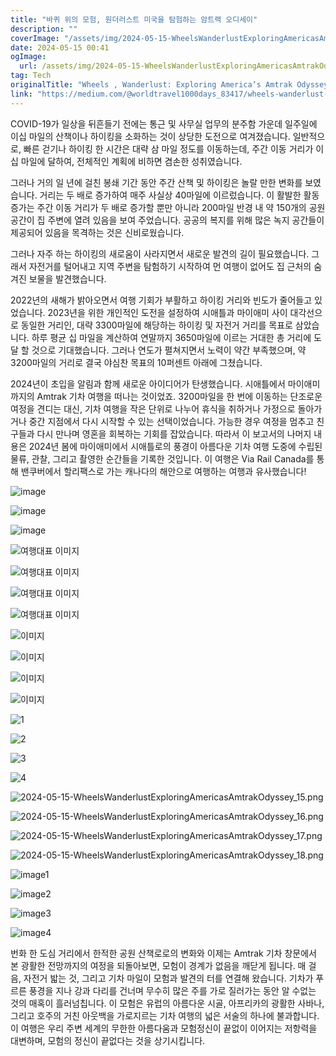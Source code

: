 ```yaml
---
title: "바퀴 위의 모험, 원더러스트 미국을 탐험하는 암트랙 오디세이"
description: ""
coverImage: "/assets/img/2024-05-15-WheelsWanderlustExploringAmericasAmtrakOdyssey_0.png"
date: 2024-05-15 00:41
ogImage:
  url: /assets/img/2024-05-15-WheelsWanderlustExploringAmericasAmtrakOdyssey_0.png
tag: Tech
originalTitle: "Wheels , Wanderlust: Exploring America’s Amtrak Odyssey!"
link: "https://medium.com/@worldtravel1000days_83417/wheels-wanderlust-exploring-americas-amtrak-odyssey-5eee2cf3a5ed"
---
```


COVID-19가 일상을 뒤흔들기 전에는 통근 및 사무실 업무의 분주함 가운데 일주일에 이십 마일의 산책이나 하이킹을 소화하는 것이 상당한 도전으로 여겨졌습니다. 일반적으로, 빠른 걷기나 하이킹 한 시간은 대략 삼 마일 정도를 이동하는데, 주간 이동 거리가 이십 마일에 달하여, 전체적인 계획에 비하면 겸손한 성취였습니다.

그러나 거의 일 년에 걸친 봉쇄 기간 동안 주간 산책 및 하이킹은 놀랄 만한 변화를 보였습니다. 거리는 두 배로 증가하여 매주 사실상 40마일에 이르렀습니다. 이 활발한 활동 증가는 주간 이동 거리가 두 배로 증가할 뿐만 아니라 200마일 반경 내 약 150개의 공원 공간이 집 주변에 열려 있음을 보여 주었습니다. 공공의 복지를 위해 많은 녹지 공간들이 제공되어 있음을 목격하는 것은 신비로웠습니다.

그러나 자주 하는 하이킹의 새로움이 사라지면서 새로운 발견의 길이 필요했습니다. 그래서 자전거를 털어내고 지역 주변을 탐험하기 시작하여 먼 여행이 없어도 집 근처의 숨겨진 보물을 발견했습니다.

2022년의 새해가 밝아오면서 여행 기회가 부활하고 하이킹 거리와 빈도가 줄어들고 있었습니다. 2023년을 위한 개인적인 도전을 설정하여 시애틀과 마이애미 사이 대각선으로 동일한 거리인, 대략 3300마일에 해당하는 하이킹 및 자전거 거리를 목표로 삼았습니다. 하루 평균 십 마일을 계산하여 연말까지 3650마일에 이르는 거대한 총 거리에 도달 할 것으로 기대했습니다. 그러나 연도가 펼쳐지면서 노력이 약간 부족했으며, 약 3200마일의 거리로 결국 야심찬 목표의 10퍼센트 아래에 그쳤습니다.

2024년이 초입을 알림과 함께 새로운 아이디어가 탄생했습니다. 시애틀에서 마이애미까지의 Amtrak 기차 여행을 떠나는 것이었죠. 3200마일을 한 번에 이동하는 단조로운 여정을 견디는 대신, 기차 여행을 작은 단위로 나누어 휴식을 취하거나 가정으로 돌아가거나 중간 지점에서 다시 시작할 수 있는 선택이었습니다. 가능한 경우 여정을 멈추고 친구들과 다시 만나며 영혼을 회복하는 기회를 잡았습니다. 따라서 이 보고서의 나머지 내용은 2024년 봄에 마이애미에서 시애틀로의 풍경이 아름다운 기차 여행 도중에 수립된 물류, 관찰, 그리고 촬영한 순간들을 기록한 것입니다. 이 여행은 Via Rail Canada를 통해 밴쿠버에서 할리팩스로 가는 캐나다의 해안으로 여행하는 여행과 유사했습니다!

![image](/assets/img/2024-05-15-WheelsWanderlustExploringAmericasAmtrakOdyssey_0.png)

![image](/assets/img/2024-05-15-WheelsWanderlustExploringAmericasAmtrakOdyssey_1.png)

![image](/assets/img/2024-05-15-WheelsWanderlustExploringAmericasAmtrakOdyssey_2.png)

![여행대표 이미지](/assets/img/2024-05-15-WheelsWanderlustExploringAmericasAmtrakOdyssey_3.png)

![여행대표 이미지](/assets/img/2024-05-15-WheelsWanderlustExploringAmericasAmtrakOdyssey_4.png)

![여행대표 이미지](/assets/img/2024-05-15-WheelsWanderlustExploringAmericasAmtrakOdyssey_5.png)

![여행대표 이미지](/assets/img/2024-05-15-WheelsWanderlustExploringAmericasAmtrakOdyssey_6.png)

![이미지](/assets/img/2024-05-15-WheelsWanderlustExploringAmericasAmtrakOdyssey_7.png)

![이미지](/assets/img/2024-05-15-WheelsWanderlustExploringAmericasAmtrakOdyssey_8.png)

![이미지](/assets/img/2024-05-15-WheelsWanderlustExploringAmericasAmtrakOdyssey_9.png)

![이미지](/assets/img/2024-05-15-WheelsWanderlustExploringAmericasAmtrakOdyssey_10.png)

![1](/assets/img/2024-05-15-WheelsWanderlustExploringAmericasAmtrakOdyssey_11.png)

![2](/assets/img/2024-05-15-WheelsWanderlustExploringAmericasAmtrakOdyssey_12.png)

![3](/assets/img/2024-05-15-WheelsWanderlustExploringAmericasAmtrakOdyssey_13.png)

![4](/assets/img/2024-05-15-WheelsWanderlustExploringAmericasAmtrakOdyssey_14.png)

![2024-05-15-WheelsWanderlustExploringAmericasAmtrakOdyssey_15.png](/assets/img/2024-05-15-WheelsWanderlustExploringAmericasAmtrakOdyssey_15.png)

![2024-05-15-WheelsWanderlustExploringAmericasAmtrakOdyssey_16.png](/assets/img/2024-05-15-WheelsWanderlustExploringAmericasAmtrakOdyssey_16.png)

![2024-05-15-WheelsWanderlustExploringAmericasAmtrakOdyssey_17.png](/assets/img/2024-05-15-WheelsWanderlustExploringAmericasAmtrakOdyssey_17.png)

![2024-05-15-WheelsWanderlustExploringAmericasAmtrakOdyssey_18.png](/assets/img/2024-05-15-WheelsWanderlustExploringAmericasAmtrakOdyssey_18.png)

![image1](/assets/img/2024-05-15-WheelsWanderlustExploringAmericasAmtrakOdyssey_19.png)

![image2](/assets/img/2024-05-15-WheelsWanderlustExploringAmericasAmtrakOdyssey_20.png)

![image3](/assets/img/2024-05-15-WheelsWanderlustExploringAmericasAmtrakOdyssey_21.png)

![image4](/assets/img/2024-05-15-WheelsWanderlustExploringAmericasAmtrakOdyssey_22.png)

번화 한 도심 거리에서 한적한 공원 산책로로의 변화와 이제는 Amtrak 기차 창문에서 본 광활한 전망까지의 여정을 되돌아보면, 모험이 경계가 없음을 깨닫게 됩니다. 매 걸음, 자전거 밟는 것, 그리고 기차 마일이 모험과 발견의 터를 연결해 왔습니다. 기차가 푸르른 풍경을 지나 강과 다리를 건너며 무수히 많은 주를 가로 질러가는 동안 알 수없는 것의 매혹이 흘러넘칩니다. 이 모험은 유럽의 아름다운 시골, 아프리카의 광활한 사바나, 그리고 호주의 거친 아웃백을 가로지르는 기차 여행의 넓은 서술의 하나에 불과합니다. 이 여행은 우리 주변 세계의 무한한 아름다움과 모험정신이 끝없이 이어지는 저항력을 대변하며, 모험의 정신이 끝없다는 것을 상기시킵니다.

